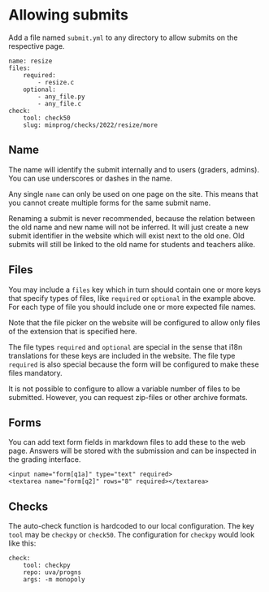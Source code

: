 # Allowing submits

Add a file named `submit.yml` to any directory to allow submits on the respective page. 

    name: resize
    files:
        required:
            - resize.c
        optional:
            - any_file.py
            - any_file.c
    check:
        tool: check50
        slug: minprog/checks/2022/resize/more

## Name

The name will identify the submit internally and to users (graders, admins). You can use underscores or dashes in the name.

Any single `name` can only be used on one page on the site. This means that you cannot create multiple forms for the same submit name.

Renaming a submit is never recommended, because the relation between the old name and new name will not be inferred. It will just create a new submit identifier in the website which will exist next to the old one. Old submits will still be linked to the old name for students and teachers alike.

## Files

You may include a `files` key which in turn should contain one or more keys that specify types of files, like `required` or `optional` in the example above. For each type of file you should include one or more expected file names.

Note that the file picker on the website will be configured to allow only files of the extension that is specified here.

The file types `required` and `optional` are special in the sense that i18n translations for these keys are included in the website. The file type `required` is also special because the form will be configured to make these files mandatory.

It is not possible to configure to allow a variable number of files to be submitted. However, you can request zip-files or other archive formats.

## Forms

You can add text form fields in markdown files to add these to the web page. Answers will be stored with the submission and can be inspected in the grading interface.

    <input name="form[q1a]" type="text" required>
    <textarea name="form[q2]" rows="8" required></textarea>

## Checks

The auto-check function is hardcoded to our local configuration. The key `tool` may be `checkpy` or `check50`. The configuration for `checkpy` would look like this:

    check:
        tool: checkpy
        repo: uva/progns
        args: -m monopoly
